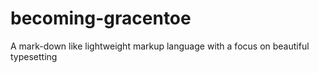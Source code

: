 becoming-gracentoe
==================

A mark-down like lightweight markup language with a focus on beautiful typesetting